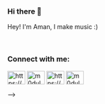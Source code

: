 ### Hi there 👋

Hey! I'm Aman, I make music :)

<br>
<h3 align="left">Connect with me:</h3>
<p align="left">
<a href="https://linkedin.com/in/https://www.linkedin.com/in/amanpunia01/" target="blank"><img align="center" src="https://cdn.jsdelivr.net/npm/simple-icons@3.0.1/icons/linkedin.svg" alt="https://www.linkedin.com/in/amanpunia01/" height="30" width="40" /></a>
<a href="https://instagram.com/m0dulat0rG" target="blank"><img align="center" src="https://cdn.jsdelivr.net/npm/simple-icons@3.0.1/icons/instagram.svg" alt="m0dulat0rG" height="30" width="40" /></a>
<a href="https://www.stopstalk.com/user/profile/m0dulat0r" target="blank"><img align="center" src="https://cdn.jsdelivr.net/npm/simple-icons@3.0.1/icons/circle.svg" alt="https://www.stopstalk.com/user/profile/m0dulat0r" height="30" width="40" /></a>
<a href="https://m0dulat0r.medium.com" target="blank"><img align="center" src="https://cdn.jsdelivr.net/npm/simple-icons@3.0.1/icons/medium.svg" alt="m0dulat0r.medium.com" height="30" width="40" /></a>

-->
  
